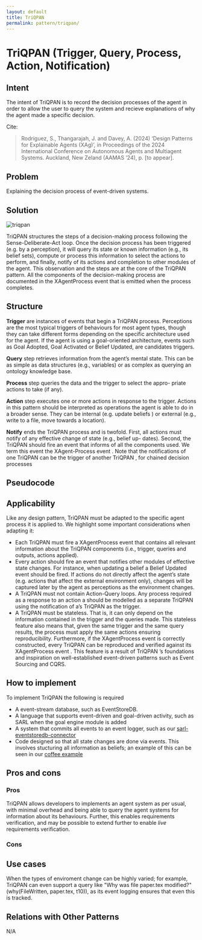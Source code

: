 ```yaml
---
layout: default
title: TriQPAN
permalink: pattern/triqpan/
---
```


# TriQPAN (Trigger, Query, Process, Action, Notification)

## Intent
The intent of TriQPAN is to record the decision processes of the agent in order to allow the user to query the system and recieve explanations of why the agent made a specific decision.

Cite:
> Rodriguez, S., Thangarajah, J. and Davey, A. (2024) ‘Design Patterns for Explainable Agents (XAg)’, in Proceedings of the 2024 International Conference on Autonomous Agents and Multiagent Systems. Auckland, New Zeland (AAMAS ’24), p. [to appear].


## Problem
Explaining the decision process of event-driven systems.

## Solution
![triqpan](/xag/patterns/triqpan/triqpan.png)
	
TriQPAN structures the steps of a decision-making process following the Sense-Deliberate-Act loop. Once the decision process has been triggered (e.g. by a perception), it will query its state or known information (e.g., its belief sets), compute or process this information to select the actions to perform, and finally, notify of its actions and completion to other modules of the agent. This observation and the steps are at the core of the TriQPAN pattern. All the components of the decision-making process are documented in the XAgentProcess event that is emitted when the process completes.

## Structure
<p><b>Trigger</b> are instances of events that begin a TriQPAN process. Perceptions are the most typical triggers of behaviours for most agent types, though they can take different forms depending on the specific architecture used for the agent. If the agent is using a goal-oriented architecture, events such as Goal Adopted, Goal Activated or Belief Updated, are candidates triggers.</p>
<p><b>Query</b> step retrieves information from the agent’s mental state. This can be as simple as data structures (e.g., variables) or as complex as querying an ontology knowledge base.</p>
<p><b>Process</b> step queries the data and the trigger to select the appro- priate actions to take (if any).</p>
<p><b>Action</b> step executes one or more actions in response to the trigger. Actions in this pattern should be interpreted as operations the agent is able to do in a broader sense. They can be internal (e.g. update beliefs ) or external (e.g., write to a file, move towards a location).</p>
<p><b>Notify</b> ends the TriQPAN process and is twofold. First, all actions
must notify of any effective change of state (e.g., belief up-
dates). Second, the TriQPAN should fire an event that informs of all the components used. We term this event the XAgent-Process event . Note that the notifications of one TriQPAN can be the trigger of another TriQPAN , for chained decision processes</p>

## Pseudocode

## Applicability
<p>Like any design pattern, TriQPAN must be adapted to the specific agent process it is applied to. We highlight some important considerations when adapting it:</p>
<ul>
	<li>Each TriQPAN must fire a XAgentProcess event that contains all relevant information about the TriQPAN components (i.e., trigger, queries and outputs, actions applied).</li>
	<li>Every action should fire an event that notifies other modules of effective state changes. For instance, when updating a belief a Belief Updated event should be fired. If actions do not directly affect the agent’s state (e.g. actions that affect the external environment only), changes will be captured later by the agent as perceptions as the environment changes.</li>
	<li>A TriQPAN must not contain Action-Query loops. Any process required as a response to an action a should be modelled as a separate TriQPAN using the notification of a’s TriQPAN as the trigger.</li>
	<li>A TriQPAN must be stateless. That is, it can only depend on the information contained in the trigger and the queries made. This stateless feature also means that, given the same trigger and the same query results, the process must apply the same actions ensuring reproducibility. Furthermore, if the XAgentProcess event is correctly constructed, every TriQPAN can be reproduced and verified against its XAgentProcess event . This feature is a result of TriQPAN ’s foundations and inspiration on well-established event-driven patterns such as Event Sourcing and CQRS.</li>
</ul>

## How to implement
<p>To implement TriQPAN the following is required</p>
<ul>
	<li>A event-stream database, such as EventStoreDB.</li>
	<li>A language that supports event-driven and goal-driven activity, such as SARL when the goal engine module is added</li>
	<li>A system that commits all events to an event logger, such as our <a href="https://github.com/hmteams/sarl-eventstoredb-connector" target="_blank">sarl-eventstoredb-connector</a></li>
	<li>Code designed so that all state changes are done via events. This involves stucturing all information as beliefs; an example of this can be seen in our <a href="https://github.com/srodriguez/aamas2024-triqpan-examples/blob/main/src/main/sarl/io/github/hmteams/aamas24/coffee/coffee-beliefs.sarl" target="_blank">coffee example</a></li>
</ul>

## Pros and cons
### Pros
<p>TriQPAN allows developers to implements an agent system as per usual, with minimal overhead and being able to query the agent systems for information about its behaviours. Further, this enables requirements verification, and may be possible to extend further to enable <i>live</i> requirements verification.</p>

### Cons

## Use cases
When the types of enviroment change can be highly varied; for example, TriQPAN can even support a query like "Why was file paper.tex modified?" (why(FileWritten, paper.tex, t10)), as its event logging ensures that even this is tracked.

## Relations with Other Patterns
N/A
